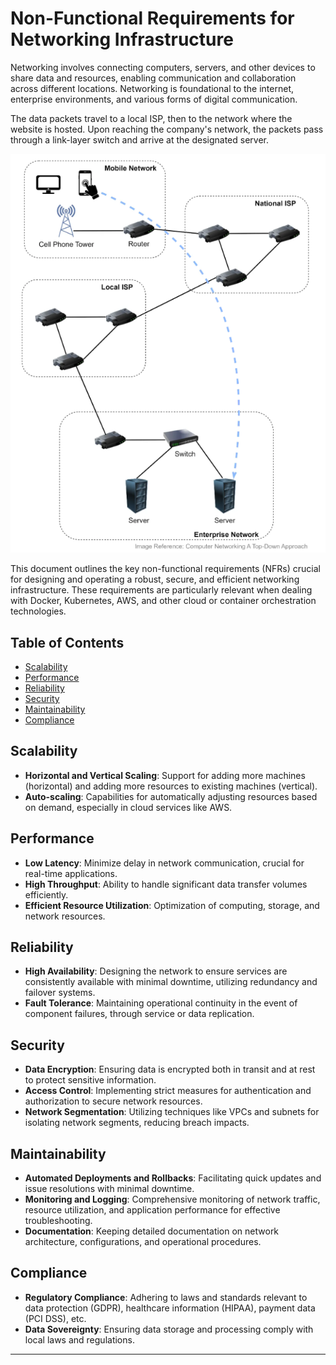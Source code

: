 # Non-Functional Requirements for Networking Infrastructure
Networking involves connecting computers, servers, and other devices to share data and resources, enabling communication and collaboration across different locations. 
Networking is foundational to the internet, enterprise environments, and various forms of digital communication.

The data packets travel to a local ISP, then to the network where the website is hosted. 
Upon reaching the company's network, the packets pass through a link-layer switch and arrive at the designated server.

![Networking ](<Networking Basics.png>)

This document outlines the key non-functional requirements (NFRs) crucial for designing and operating a robust, secure, and efficient networking infrastructure. These requirements are particularly relevant when dealing with Docker, Kubernetes, AWS, and other cloud or container orchestration technologies.

## Table of Contents

- [Scalability](#scalability)
- [Performance](#performance)
- [Reliability](#reliability)
- [Security](#security)
- [Maintainability](#maintainability)
- [Compliance](#compliance)

## Scalability

- **Horizontal and Vertical Scaling**: Support for adding more machines (horizontal) and adding more resources to existing machines (vertical).
- **Auto-scaling**: Capabilities for automatically adjusting resources based on demand, especially in cloud services like AWS.

## Performance

- **Low Latency**: Minimize delay in network communication, crucial for real-time applications.
- **High Throughput**: Ability to handle significant data transfer volumes efficiently.
- **Efficient Resource Utilization**: Optimization of computing, storage, and network resources.

## Reliability

- **High Availability**: Designing the network to ensure services are consistently available with minimal downtime, utilizing redundancy and failover systems.
- **Fault Tolerance**: Maintaining operational continuity in the event of component failures, through service or data replication.

## Security

- **Data Encryption**: Ensuring data is encrypted both in transit and at rest to protect sensitive information.
- **Access Control**: Implementing strict measures for authentication and authorization to secure network resources.
- **Network Segmentation**: Utilizing techniques like VPCs and subnets for isolating network segments, reducing breach impacts.

## Maintainability

- **Automated Deployments and Rollbacks**: Facilitating quick updates and issue resolutions with minimal downtime.
- **Monitoring and Logging**: Comprehensive monitoring of network traffic, resource utilization, and application performance for effective troubleshooting.
- **Documentation**: Keeping detailed documentation on network architecture, configurations, and operational procedures.

## Compliance

- **Regulatory Compliance**: Adhering to laws and standards relevant to data protection (GDPR), healthcare information (HIPAA), payment data (PCI DSS), etc.
- **Data Sovereignty**: Ensuring data storage and processing comply with local laws and regulations.

---



